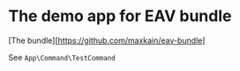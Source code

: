 # The demo app for EAV bundle

[The bundle][https://github.com/maxkain/eav-bundle]

See `App\Command\TestCommand`
